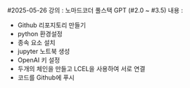 #2025-05-26
강의 : 노마드코더 풀스택 GPT (#2.0 ~ #3.5)
내용 : 
 - Github 리포지토리 만들기
 - python 환경설정
 - 종속 요소 설치
 - jupyter 노트북 생성
 - OpenAI 키 설정
 - 두개의 체인을 만들고 LCEL을 사용하여 서로 연결
 - 코드를 Github에 푸시